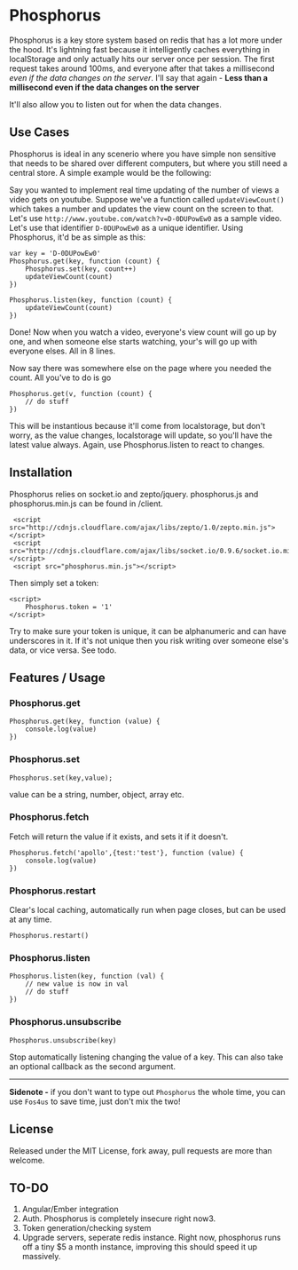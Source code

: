 Phosphorus
========

Phosphorus is a key store system based on redis that has a lot more under the hood. It's lightning fast because it intelligently caches everything in localStorage and only actually hits our server once per session. The first request takes around 100ms, and  everyone after that takes a millisecond *even if the data changes on the server*. I'll say that again - **Less than a millisecond even if the data changes on the server**

It'll also allow you to listen out for when the data changes.

Use Cases
---------

Phosphorus is ideal in any scenerio where you have simple non sensitive that needs to be shared over different computers, but where you still need a central store. A simple example would be the following:

Say you wanted to implement real time updating of the number of views a video gets on youtube. Suppose we've a function called `updateViewCount()` which takes a number and updates the view count on the screen to that. Let's use `http://www.youtube.com/watch?v=D-0DUPowEw0` as a sample video. Let's use that identifier `D-0DUPowEw0` as a unique identifier. Using Phosphorus, it'd be as simple as this:

    var key = 'D-0DUPowEw0'
    Phosphorus.get(key, function (count) {
        Phosphorus.set(key, count++)
        updateViewCount(count)
    })
    
    Phosphorus.listen(key, function (count) {
        updateViewCount(count)
    })
    
Done! Now when you watch a video, everyone's view count will go up by one, and when someone else starts watching, your's will go up with everyone elses. All in 8 lines.

Now say there was somewhere else on the page where you needed the count. All you've to do is go 

    Phosphorus.get(v, function (count) {
        // do stuff
    })
    
This will be instantious because it'll come from localstorage, but don't worry, as the value changes, localstorage will update, so you'll have the latest value always. Again, use Phosphorus.listen to react to changes.
    
    
    


Installation
-------

Phosphorus relies on socket.io and zepto/jquery. phosphorus.js and phosphorus.min.js can be found in /client.

     <script src="http://cdnjs.cloudflare.com/ajax/libs/zepto/1.0/zepto.min.js"></script>
     <script src="http://cdnjs.cloudflare.com/ajax/libs/socket.io/0.9.6/socket.io.min.js"></script>
     <script src="phosphorus.min.js"></script>


Then simply set a token:

    <script>
        Phosphorus.token = '1'
    </script>
    
Try to make sure your token is unique, it can be alphanumeric and can have underscores in it. If it's not unique then you risk writing over someone else's data, or vice versa. See todo.

Features / Usage
----------------

### Phosphorus.get
    
    Phosphorus.get(key, function (value) {
        console.log(value)
    })
    

### Phosphorus.set
    
    Phosphorus.set(key,value);
    
value can be a string, number, object, array etc.
    

### Phosphorus.fetch

Fetch will return the value if it exists, and sets it if it doesn't.

    Phosphorus.fetch('apollo',{test:'test'}, function (value) { 
        console.log(value)
    })


### Phosphorus.restart

Clear's local caching, automatically run when page closes, but can be used at any time.

    Phosphorus.restart()

### Phosphorus.listen

    Phosphorus.listen(key, function (val) {
        // new value is now in val
        // do stuff
    })
    
### Phosphorus.unsubscribe
    
    Phosphorus.unsubscribe(key)
    
Stop automatically listening changing the value of a key. This can also take an optional callback as the second argument.


----------------------


**Sidenote -** if you don't want to type out `Phosphorus` the whole time, you can use `Fos4us` to save time, just don't mix the two!

License
-------
Released under the MIT License, fork away, pull requests are more than welcome.

TO-DO
-----

1. Angular/Ember integration
2. Auth. Phosphorus is completely insecure right now3.
3. Token generation/checking system
4. Upgrade servers, seperate redis instance. Right now, phosphorus runs off a tiny $5 a month instance, improving this should speed it up massively.

